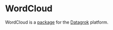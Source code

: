 # WordCloud

WordCloud is a [package](https://datagrok.ai/help/develop/develop#packages) for the [Datagrok](https://datagrok.ai) platform.